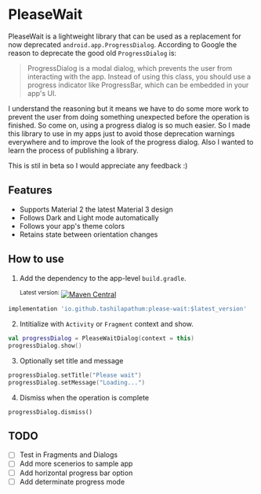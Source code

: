 # PleaseWait 

PleaseWait is a lightweight library that can be used as a replacement for now deprecated `android.app.ProgressDialog`.
According to Google the reason to deprecate the good old `ProgressDialog` is:
> ProgressDialog is a modal dialog, which prevents the user from interacting with the app. Instead of using this class, you should use a progress indicator like ProgressBar, which can be embedded in your app's UI.

I understand the reasoning but it means we have to do some more work to prevent the user from doing something unexpected before the operation is finished. So come on, using a progress dialog is so much easier. So I made this library to use in my apps just to avoid those deprecation warnings everywhere and to improve the look of the progress dialog. Also I wanted to learn the process of publishing a library.

This is stil in beta so I would appreciate any feedback :)


## Features
- Supports Material 2 the latest Material 3 design
- Follows Dark and Light mode automatically
- Follows your app's theme colors
- Retains state between orientation changes


## How to use
1. Add the dependency to the app-level `build.gradle`. 

   <sup>Latest version:</sup> [![Maven Central](https://maven-badges.herokuapp.com/maven-central/io.github.tashilapathum/please-wait/badge.svg)](https://maven-badges.herokuapp.com/maven-central/io.github.tashilapathum/please-wait)
```gradle
implementation 'io.github.tashilapathum:please-wait:$latest_version'
```

2. Intitialize with `Activity` or `Fragment` context and show.
```kotlin
val progressDialog = PleaseWaitDialog(context = this)
progressDialog.show()
```

3. Optionally set title and message
```kotlin
progressDialog.setTitle("Please wait")
progressDialog.setMessage("Loading...")
```

4. Dismiss when the operation is complete
```
progressDialog.dismiss()
```

## TODO
- [ ] Test in Fragments and Dialogs
- [ ] Add more scenerios to sample app
- [ ] Add horizontal progress bar option
- [ ] Add determinate progress mode
